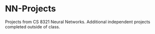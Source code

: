 # NN-Projects
Projects from CS 8321 Neural Networks. Additional independent projects completed outside of class.
